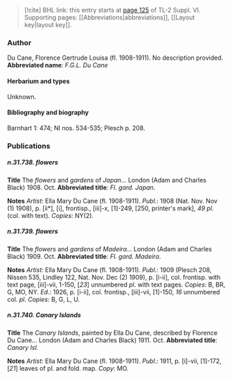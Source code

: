 > [!cite] BHL link: this entry starts at [page 125](https://www.biodiversitylibrary.org/page/33260113) of TL-2 Suppl. VI.
> Supporting pages: [[Abbreviations|abbreviations]], [[Layout key|layout key]].

### Author

Du Cane, Florence Gertrude Louisa (fl. 1908-1911). No description provided. 
**Abbreviated name**: *F.G.L. Du Cane*

#### Herbarium and types

Unknown.

#### Bibliography and biography

Barnhart 1: 474; NI nos. 534-535; Plesch p. 208.

### Publications

##### n.31.738. flowers

**Title**
The *flowers* and *gardens* of *Japan*... London (Adam and Charles Black) 1908. Oct.
**Abbreviated title**: *Fl. gard. Japan*.

**Notes**
*Artist*: Ella Mary Du Cane (fl. 1908-1911).
*Publ*.: 1908 (Nat. Nov. Nov (1) 1908), p. \[ii\*\], \[i\], frontisp., \[iii\]-x, \[1\]-249, \[250, printer's mark\], *49 pl*. (col. with text). *Copies*: NY(2).

##### n.31.739. flowers

**Title**
The *flowers* and *gardens* of *Madeira*... London (Adam and Charles Black) 1909. Oct.
**Abbreviated title**: *Fl. gard. Madeira*.

**Notes**
*Artist*: Ella Mary Du Cane (fl. 1908-1911).
*Publ*.: 1909 (Plesch 208, Nissen 535, Lindley 122, Nat. Nov. Dec (2) 1909), p. \[i-ii\], col. frontisp. with text page, \[iii\]-vii, 1-150, \[*23*\] unnumbered *pl*. with text pages. *Copies*: B, BR, G, MO, NY.
*Ed*.: 1926, p. \[i-ii\], col. frontisp., \[iii\]-vii, \[1\]-150, *16* unnumbered col. *pl. Copies*: B, G, L, U.

##### n.31.740. Canary Islands

**Title**
The *Canary Islands*, painted by Ella Du Cane, described by Florence Du Cane... London (Adam and Charles Black) 1911. Oct.
**Abbreviated title**: *Canary Isl.*

**Notes**
*Artist*: Ella Mary Du Cane (fl. 1908-1911).
*Publ*.: 1911, p. \[i\]-vii, \[1\]-172, \[*21*\] leaves of pl. and fold. map. *Copy*: MO.

